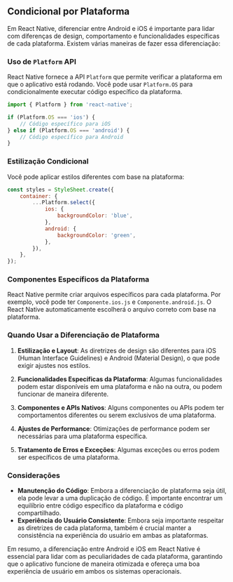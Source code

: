 ## Condicional por Plataforma

Em React Native, diferenciar entre Android e iOS é importante para lidar com diferenças de design, comportamento e funcionalidades específicas de cada plataforma. Existem várias maneiras de fazer essa diferenciação:

### Uso de `Platform` API

React Native fornece a API `Platform` que permite verificar a plataforma em que o aplicativo está rodando. Você pode usar `Platform.OS` para condicionalmente executar código específico da plataforma.

```javascript
import { Platform } from 'react-native';

if (Platform.OS === 'ios') {
    // Código específico para iOS
} else if (Platform.OS === 'android') {
    // Código específico para Android
}
```

### Estilização Condicional

Você pode aplicar estilos diferentes com base na plataforma:

```javascript
const styles = StyleSheet.create({
    container: {
        ...Platform.select({
            ios: {
                backgroundColor: 'blue',
            },
            android: {
                backgroundColor: 'green',
            },
        }),
    },
});
```

### Componentes Específicos da Plataforma

React Native permite criar arquivos específicos para cada plataforma. Por exemplo, você pode ter `Componente.ios.js` e `Componente.android.js`. O React Native automaticamente escolherá o arquivo correto com base na plataforma.

### Quando Usar a Diferenciação de Plataforma

1. **Estilização e Layout**: As diretrizes de design são diferentes para iOS (Human Interface Guidelines) e Android (Material Design), o que pode exigir ajustes nos estilos.

2. **Funcionalidades Específicas da Plataforma**: Algumas funcionalidades podem estar disponíveis em uma plataforma e não na outra, ou podem funcionar de maneira diferente.

3. **Componentes e APIs Nativos**: Alguns componentes ou APIs podem ter comportamentos diferentes ou serem exclusivos de uma plataforma.

4. **Ajustes de Performance**: Otimizações de performance podem ser necessárias para uma plataforma específica.

5. **Tratamento de Erros e Exceções**: Algumas exceções ou erros podem ser específicos de uma plataforma.

### Considerações

- **Manutenção do Código**: Embora a diferenciação de plataforma seja útil, ela pode levar a uma duplicação de código. É importante encontrar um equilíbrio entre código específico da plataforma e código compartilhado.
- **Experiência do Usuário Consistente**: Embora seja importante respeitar as diretrizes de cada plataforma, também é crucial manter a consistência na experiência do usuário em ambas as plataformas.

Em resumo, a diferenciação entre Android e iOS em React Native é essencial para lidar com as peculiaridades de cada plataforma, garantindo que o aplicativo funcione de maneira otimizada e ofereça uma boa experiência de usuário em ambos os sistemas operacionais.